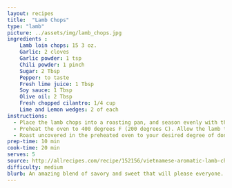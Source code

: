 ```yaml
---
layout: recipes
title:  "Lamb Chops"
type: "lamb"
picture: ../assets/img/lamb_chops.jpg
ingredients :
    Lamb loin chops: 15 3 oz.
    Garlic: 2 cloves
    Garlic powder: 1 tsp
    Chili powder: 1 pinch
    Sugar: 2 Tbsp
    Pepper: to taste
    Fresh lime juice: 1 Tbsp
    Soy sauce: 1 Tbsp
    Olive oil: 2 Tbsp
    Fresh chopped cilantro: 1/4 cup
    Lime and Lemon wedges: 2 of each
instructions:
  - Place the lamb chops into a roasting pan, and season evenly with the garlic, garlic powder, chili powder, sugar, salt, and pepper. Drizzle with 1 tablespoon of lime juice, soy sauce and olive oil. Cover and refrigerate overnight.
  - Preheat the oven to 400 degrees F (200 degrees C). Allow the lamb to stand at room temperature while the oven preheats.
  - Roast uncovered in the preheated oven to your desired degree of doneness, about 20 minutes for medium, or 30 minutes for well done. Garnish with a sprinkle of cilantro and squeeze lemon and lime juice over the top before serving.
prep-time: 10 min
cook-time: 20 min
serves: 5
source: http://allrecipes.com/recipe/152156/vietnamese-aromatic-lamb-chops/
difficulty: medium
blurb: An amazing blend of savory and sweet that will please everyone.
---
```

